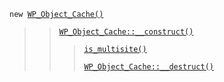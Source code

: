 <p><code>new <a href="https://developer.wordpress.org/reference/classes/wp_object_cache/">WP_Object_Cache()</a></code></p>

<blockquote>

> [`WP_Object_Cache::__construct()`](https://developer.wordpress.org/reference/classes/wp_object_cache/__construct/)
> 
>> [`is_multisite()`](https://developer.wordpress.org/reference/functions/is_multisite/)
>> 
>> [`WP_Object_Cache::__destruct()`](https://developer.wordpress.org/reference/classes/wp_object_cache/__destruct/)

</blockquote>